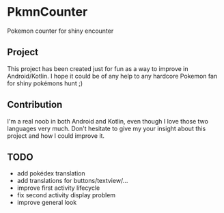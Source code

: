 # PkmnCounter
Pokemon counter for shiny encounter


## Project
This project has been created just for fun as a way to improve in Android/Kotlin. 
I hope it could be of any help to any hardcore Pokemon fan for shiny pokémons hunt ;) 

## Contribution
I'm a real noob in both Android and Kotlin, even though I love those two languages very much. 
Don't hesitate to give my your insight about this project and how I could improve it. 

## TODO
- add pokédex translation
- add translations for buttons/textview/...
- improve first activity lifecycle 
- fix second activity display problem
- improve general look
